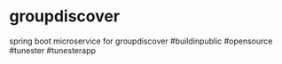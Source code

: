 # groupdiscover
spring boot microservice for groupdiscover #buildinpublic #opensource #tunester #tunesterapp
